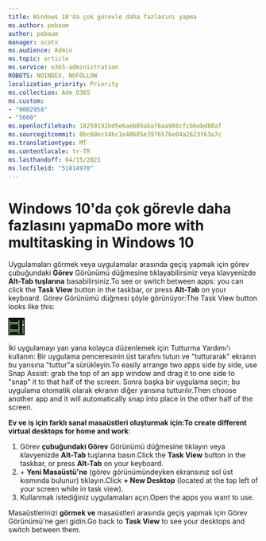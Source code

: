```yaml
---
title: Windows 10'da çok görevle daha fazlasını yapma
ms.author: pebaum
author: pebaum
manager: scotv
ms.audience: Admin
ms.topic: article
ms.service: o365-administration
ROBOTS: NOINDEX, NOFOLLOW
localization_priority: Priority
ms.collection: Adm_O365
ms.custom:
- "9002958"
- "5660"
ms.openlocfilehash: 18259192bd5e6aeb85abaf6aa988cfcbbebd88af
ms.sourcegitcommit: 8bc60ec34bc1e40685e3976576e04a2623f63a7c
ms.translationtype: MT
ms.contentlocale: tr-TR
ms.lasthandoff: 04/15/2021
ms.locfileid: "51814978"
---
```

# <a name="do-more-with-multitasking-in-windows-10"></a><span data-ttu-id="e2d1e-102">Windows 10'da çok görevle daha fazlasını yapma</span><span class="sxs-lookup"><span data-stu-id="e2d1e-102">Do more with multitasking in Windows 10</span></span>

<span data-ttu-id="e2d1e-103">Uygulamaları görmek veya uygulamalar arasında geçiş yapmak için görev çubuğundaki **Görev** Görünümü düğmesine tıklayabilirsiniz veya klavyenizde **Alt-Tab tuşlarına** basabilirsiniz.</span><span class="sxs-lookup"><span data-stu-id="e2d1e-103">To see or switch between apps: you can click the **Task View** button in the taskbar, or press **Alt-Tab** on your keyboard.</span></span> <span data-ttu-id="e2d1e-104">Görev Görünümü düğmesi şöyle görünüyor:</span><span class="sxs-lookup"><span data-stu-id="e2d1e-104">The Task View button looks like this:</span></span>

![Görev görünümü düğmesi](media/task-view.png)

<span data-ttu-id="e2d1e-106">İki uygulamayı yan yana kolayca düzenlemek için Tutturma Yardımı'ı kullanın: Bir uygulama penceresinin üst tarafını tutun ve "tutturarak" ekranın bu yarısına "tuttur"a sürükleyin.</span><span class="sxs-lookup"><span data-stu-id="e2d1e-106">To easily arrange two apps side by side, use Snap Assist: grab the top of an app window and drag it to one side to "snap" it to that half of the screen.</span></span> <span data-ttu-id="e2d1e-107">Sonra başka bir uygulama seçin; bu uygulama otomatik olarak ekranın diğer yarısına tutturılır.</span><span class="sxs-lookup"><span data-stu-id="e2d1e-107">Then choose another app and it will automatically snap into place in the other half of the screen.</span></span>

<span data-ttu-id="e2d1e-108">**Ev ve iş için farklı sanal masaüstleri oluşturmak için:**</span><span class="sxs-lookup"><span data-stu-id="e2d1e-108">**To create different virtual desktops for home and work**:</span></span>

1. <span data-ttu-id="e2d1e-109">Görev **çubuğundaki Görev** Görünümü düğmesine tıklayın veya klavyenizde **Alt-Tab** tuşlarına basın.</span><span class="sxs-lookup"><span data-stu-id="e2d1e-109">Click the **Task View** button in the taskbar, or press **Alt-Tab** on your keyboard.</span></span>
2. <span data-ttu-id="e2d1e-110">+ **Yeni Masaüstü'ne** (görev görünümündeyken ekransınız sol üst kısmında bulunur) tıklayın.</span><span class="sxs-lookup"><span data-stu-id="e2d1e-110">Click **+ New Desktop** (located at the top left of your screen while in task view).</span></span>
3. <span data-ttu-id="e2d1e-111">Kullanmak istediğiniz uygulamaları açın.</span><span class="sxs-lookup"><span data-stu-id="e2d1e-111">Open the apps you want to use.</span></span> 

<span data-ttu-id="e2d1e-112">Masaüstlerinizi **görmek ve** masaüstleri arasında geçiş yapmak için Görev Görünümü'ne geri gidin.</span><span class="sxs-lookup"><span data-stu-id="e2d1e-112">Go back to **Task View** to see your desktops and switch between them.</span></span>
